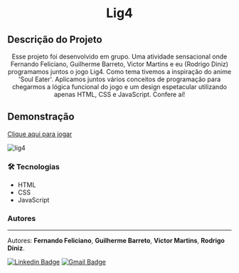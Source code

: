 <h1 align="center">Lig4</h1>

## Descrição do Projeto

<p align="center">
    Esse projeto foi desenvolvido em grupo. Uma atividade sensacional onde Fernando Feliciano, Guilherme Barreto, Victor Martins e eu (Rodrigo Diniz) programamos juntos o jogo Lig4. Como tema tivemos a inspiração do anime 'Soul Eater'. Aplicamos juntos vários conceitos de programação para chegarmos a lógica funcional do jogo e um design espetacular utilizando apenas HTML, CSS e JavaScript. Confere aí!
</p>

## Demonstração

[Clique aqui para jogar](https://rodrigo-dm.github.io/lig-4/)

![lig4](https://user-images.githubusercontent.com/58209931/121789838-d64cba00-cbaf-11eb-9e9b-b97c075552a9.gif)

### 🛠 Tecnologias

- HTML
- CSS
- JavaScript

### Autores
---

Autores: <b>Fernando Feliciano</b>, <b>Guilherme Barreto</b>, <b>Victor Martins</b>, <b>Rodrigo Diniz</b>.

[![Linkedin Badge](https://img.shields.io/badge/-Rodrigo-blue?style=flat-square&logo=Linkedin&logoColor=white&link=https://www.linkedin.com/in/rodrigodmonteiro/)](https://www.linkedin.com/in/rodrigodmonteiro/) 
[![Gmail Badge](https://img.shields.io/badge/-rodrigo.dmnr@gmail.com-c14438?style=flat-square&logo=Gmail&logoColor=white&link=mailto:rodrigo.dmnr@gmail.com)](mailto:rodrigo.dmnr@gmail.com)

